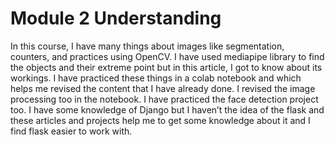  # Module 2 Understanding
 
 In this course, I have many things about images like segmentation, counters, and practices using OpenCV.
 I have used mediapipe library to find the objects and their extreme point but in this article, I got to know about its workings.
 I have practiced these things in a colab notebook and which helps me revised the content that I have already done.
 I revised the image processing too in the notebook.  I have practiced the face detection project too.
 I have some knowledge of Django but I haven’t the idea of the flask and these articles and projects help me to get some knowledge about it and I find flask easier to work with. 
